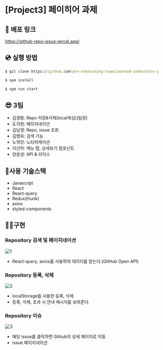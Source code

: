 # [Project3] 페이히어 과제

## 🚀 배포 링크

https://github-repo-issue.vercel.app/

## 💿 실행 방법

```cmd
$ git clone https://github.com/pre-onboarding-team3/wanted-codestates-project-3-7.git

$ npm install

$ npm run start
```

## 😎 3팀

- 김경봉: Repo 저장&삭제(local캐싱)(팀장)
- 도지현: 페이지네이션
- 김남경: Repo, issue 조회
- 김형욱: 검색 기능
- 노학민: 노티피케이션
- 이산하: 메뉴 탭, 상세보기 컴포넌트
- 양윤성: API & 리덕스

## 🎇사용 기술스택

- Javascript
- React
- React-query
- Redux(thunk)
- axios
- styled-components

## 👩‍💻구현

### Repository 검색 및 페이지네이션

![1](https://user-images.githubusercontent.com/62285862/158803786-08652607-b42f-49a6-bb53-40c492c8009f.gif)

- React-query, axios를 사용하여 데이터를 받는다.(GitHub Open API)

### Repository 등록, 삭제

![2](https://user-images.githubusercontent.com/62285862/158803938-ebb8b2ac-e188-4ea5-8bd2-88a8a5b4f607.gif)

- localStorage를 사용한 등록, 삭제
- 등록, 삭제, 초과 시 안내 메시지를 보여준다.

### Repository 이슈

![3](https://user-images.githubusercontent.com/62285862/158803977-079354fe-cef8-48f0-b087-5f63e0d1a3fe.gif)

- 해당 issue를 클릭하면 Github의 상세 페이지로 이동
- issue 페이지네이션
